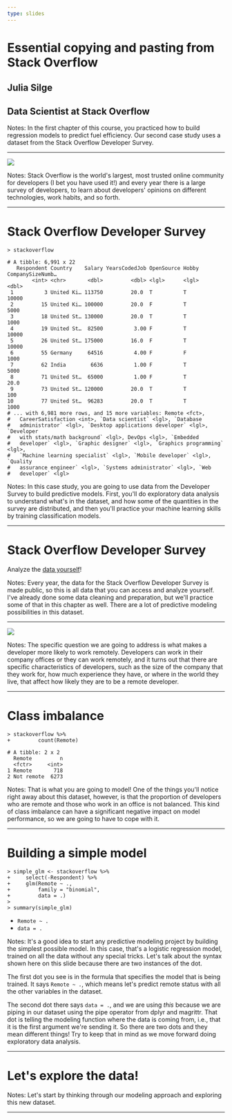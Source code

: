 ```yaml
---
type: slides
---
```


# Essential copying and pasting from Stack Overflow

## Julia Silge
## Data Scientist at Stack Overflow

Notes: In the first chapter of this course, you practiced how to build regression models to predict fuel efficiency. Our second case study uses a dataset from the Stack Overflow Developer Survey.


---

![](https://github.com/juliasilge/supervised-ML-case-studies-course/blob/master/img/so-logo.png?raw=true)

Notes: Stack Overflow is the world's largest, most trusted online community for developers (I bet you have used it!) and every year there is a large survey of developers, to learn about developers' opinions on different technologies, work habits, and so forth. 

---

# Stack Overflow Developer Survey

```out
> stackoverflow

# A tibble: 6,991 x 22
   Respondent Country    Salary YearsCodedJob OpenSource Hobby CompanySizeNumb…
        <int> <chr>       <dbl>         <dbl> <lgl>      <lgl>            <dbl>
 1          3 United Ki… 113750         20.0  T          T              10000  
 2         15 United Ki… 100000         20.0  F          T               5000  
 3         18 United St… 130000         20.0  T          T               1000  
 4         19 United St…  82500          3.00 F          T              10000  
 5         26 United St… 175000         16.0  F          T              10000  
 6         55 Germany     64516          4.00 F          F               1000  
 7         62 India        6636          1.00 F          T               5000  
 8         71 United St…  65000          1.00 F          T                 20.0
 9         73 United St… 120000         20.0  T          T                100  
10         77 United St…  96283         20.0  T          T               1000  
# ... with 6,981 more rows, and 15 more variables: Remote <fct>,
#   CareerSatisfaction <int>, `Data scientist` <lgl>, `Database
#   administrator` <lgl>, `Desktop applications developer` <lgl>, `Developer
#   with stats/math background` <lgl>, DevOps <lgl>, `Embedded
#   developer` <lgl>, `Graphic designer` <lgl>, `Graphics programming` <lgl>,
#   `Machine learning specialist` <lgl>, `Mobile developer` <lgl>, `Quality
#   assurance engineer` <lgl>, `Systems administrator` <lgl>, `Web
#   developer` <lgl>
```

Notes: In this case study, you are going to use data from the Developer Survey to build predictive models. First, you'll do exploratory data analysis to understand what's in the dataset, and how some of the quantities in the survey are distributed, and then you'll practice your machine learning skills by training classification models.

---

# Stack Overflow Developer Survey

Analyze the [data yourself](https://insights.stackoverflow.com/survey)!

Notes: Every year, the data for the Stack Overflow Developer Survey is made public, so this is all data that you can access and analyze yourself. I've already done some data cleaning and preparation, but we'll practice some of that in this chapter as well. There are a lot of predictive modeling possibilities in this dataset.

---

![](https://github.com/juliasilge/supervised-ML-case-studies-course/blob/master/img/remote_size.png?raw=true)

Notes: The specific question we are going to address is what makes a developer more likely to work remotely. Developers can work in their company offices or they can work remotely, and it turns out that there are specific characteristics of developers, such as the size of the company that they work for, how much experience they have, or where in the world they live, that affect how likely they are to be a remote developer.

---

# Class imbalance

```out
> stackoverflow %>% 
+         count(Remote)

# A tibble: 2 x 2
  Remote         n
  <fctr>     <int>
1 Remote       718
2 Not remote  6273
```

Notes: That is what you are going to model! One of the things you'll notice right away about this dataset, however, is that the proportion of developers who are remote and those who work in an office is not balanced. This kind of class imbalance can have a significant negative impact on model performance, so we are going to have to cope with it.

---

# Building a simple model

```out
> simple_glm <- stackoverflow %>%
+     select(-Respondent) %>%
+     glm(Remote ~ .,
+         family = "binomial",
+         data = .)
> 
> summary(simple_glm)
```

- `Remote ~ .` 
- `data = .` 

Notes: It's a good idea to start any predictive modeling project by building the simplest possible model. In this case, that's a logistic regression model, trained on all the data without any special tricks. Let's talk about the syntax shown here on this slide because there are two instances of the dot. 

The first dot you see is in the formula that specifies the model that is being trained. It says `Remote ~ .`, which means let's predict remote status with all the other variables in the dataset. 

The second dot there says `data = .`, and we are using *this* because we are piping in our dataset using the pipe operator from dplyr and magrittr. That dot is telling the modeling function where the data is coming from, i.e., that it is the first argument we're sending it. So there are two dots and they mean different things! Try to keep that in mind as we move forward doing exploratory data analysis.

---

# Let's explore the data!

Notes: Let's start by thinking through our modeling approach and exploring this new dataset.

---















